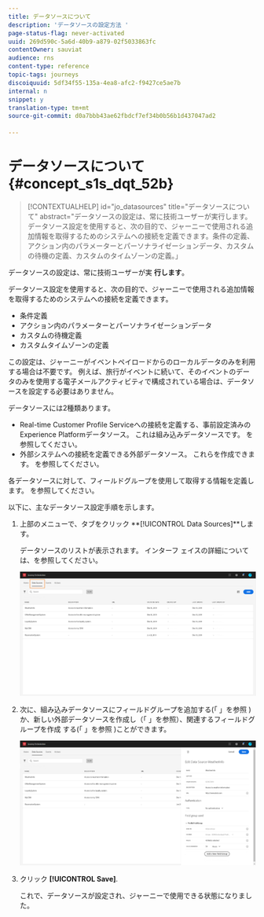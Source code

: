 ```yaml
---
title: データソースについて
description: 'データソースの設定方法 '
page-status-flag: never-activated
uuid: 269d590c-5a6d-40b9-a879-02f5033863fc
contentOwner: sauviat
audience: rns
content-type: reference
topic-tags: journeys
discoiquuid: 5df34f55-135a-4ea8-afc2-f9427ce5ae7b
internal: n
snippet: y
translation-type: tm+mt
source-git-commit: d0a7bbb43ae62fbdcf7ef34b0b56b1d437047ad2

---
```



# データソースについて {#concept_s1s_dqt_52b}

>[!CONTEXTUALHELP]
>id=&quot;jo_datasources&quot;
>title=&quot;データソースについて&quot;
>abstract=&quot;データソースの設定は、常に技術ユーザーが実行します。 データソース設定を使用すると、次の目的で、ジャーニーで使用される追加情報を取得するためのシステムへの接続を定義できます。条件の定義、アクション内のパラメーターとパーソナライゼーションデータ、カスタムの待機の定義、カスタムのタイムゾーンの定義。」

データソースの設定は、常に技術ユーザーが実 **行します**。

データソース設定を使用すると、次の目的で、ジャーニーで使用される追加情報を取得するためのシステムへの接続を定義できます。

* 条件定義
* アクション内のパラメーターとパーソナライゼーションデータ
* カスタムの待機定義
* カスタムタイムゾーンの定義

この設定は、ジャーニーがイベントペイロードからのローカルデータのみを利用する場合は不要です。 例えば、旅行がイベントに続いて、そのイベントのデータのみを使用する電子メールアクティビティで構成されている場合は、データソースを設定する必要はありません。

データソースには2種類あります。

* Real-time Customer Profile Serviceへの接続を定義する、事前設定済みのExperience Platformデータソース。 これは組み込みデータソースです。 [](../datasource/adobe-experience-platform-data-source.md)を参照してください。
* 外部システムへの接続を定義できる外部データソース。 これらを作成できます。 [](../datasource/external-data-sources.md)を参照してください。

各データソースに対して、フィールドグループを使用して取得する情報を定義します。 [](../datasource/field-groups.md)を参照してください。

以下に、主なデータソース設定手順を示します。

1. 上部のメニューで、タブをクリック **[!UICONTROL Data Sources]**します。

   データソースのリストが表示されます。 インターフ [](../about/user-interface.md) ェイスの詳細については、を参照してください。

   ![](../assets/journey18.png)

1. 次に、組み込みデータソースにフィールドグループを追加する(「 」を参照 [](../datasource/adobe-experience-platform-data-source.md))か、新しい外部データソースを作成し（「 」を参照）、関連するフィールドグループを作成 [](../datasource/external-data-sources.md)する(「 」を参照 [](../datasource/field-groups.md))ことができます。

   ![](../assets/journey23.png)

1. クリック **[!UICONTROL Save]**.

   これで、データソースが設定され、ジャーニーで使用できる状態になりました。
